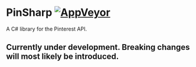 # PinSharp [![AppVeyor](https://img.shields.io/appveyor/ci/Krusen/pinsharp.svg?style=flat-square)](https://ci.appveyor.com/project/Krusen/pinsharp)

A C# library for the Pinterest API.

## Currently under development. Breaking changes will most likely be introduced.
